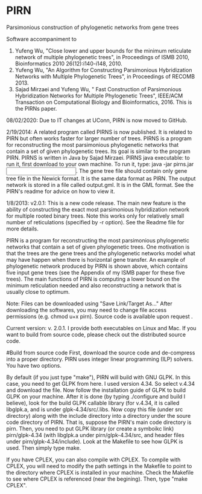 # PIRN
Parsimonious construction of phylogenetic networks from gene trees

Software accompaniment to
1. Yufeng Wu, "Close lower and upper bounds for the minimum reticulate network of multiple phylogenetic trees", in Proceedings of ISMB 2010, Bioinformatics 2010 26(12):i140-i148, 2010.  
2. Yufeng Wu, "An Algorithm for Constructing Parsimonious Hybridization Networks with Multiple Phylogenetic Trees", in Proceedings of RECOMB 2013. 
3. Sajad Mirzaei and Yufeng Wu, " Fast Construction of Parsimonious Hybridization Networks for Multiple Phylogenetic Trees", IEEE/ACM Transaction on Computational Biology and Bioinformatics, 2016. This is the PIRNs paper.


08/02/2020: Due to IT changes at UConn, PIRN is now moved to GitHub.

2/19/2014: A related program called PIRNS is now published. It is related to PIRN but often works faster for larger number of trees.
PIRNS is a program for reconstructing the most parsimonious phylogenetic networks that contain a set of given phylogenetic trees. Its goal is similar to the program PIRN. PIRNS is written in Java by Sajad Mirzaei. 
PIRNS java executable: to run it, first download to your own machine. To run it, type: java -jar pirns.jar <input gene trees>. The gene tree file should contain only gene tree file in the Newick format. It is the same data format as PIRN. The output network is stored in a file called output.gml. It is in the GML format. See the PIRN's readme for advice on how to view it. 


1/8/2013: v2.0.1: This is a new code release. The main new feature is the ability of constructing the exact most parsimonious hybridization network for multiple rooted binary trees. Note this works only for relatively small number of reticulations (specified by -r option). See the Readme file for more details.

PIRN is a program for reconstructing the most parsimonious phylogenetic networks that contain a set of given phylogenetic trees. One motivation is that the trees are the gene trees and the phylogenetic networks model what may have happen when there is horizontal gene transfer. An example of phylogenetic network produced by PIRN is shown above, which contains five input gene trees (see the Appendix of my ISMB paper for these five trees). The main functions of PIRN is computing a lower bound on the minimum reticulation needed and also reconstructing a network that is usually close to optimum.


Note: Files can be downloaded using "Save Link/Target As..." After downloading the softwares, you may need to change file access permissions (e.g. chmod u+x pirn). Source code is available upon request .

Current version: v. 2.0.1. I provide both executables on Linux and Mac. If you want to build from source code, please check out the distributed source code.

#Build from source code
First, download the source code and de-compress into a proper directory.
PIRN uses integer linear programming (ILP) solvers. You have two options.

By default (if you just type "make"), PIRN will build with GNU GLPK.
In this case, you need to get GLPK from here. I used version 4.34.
So select v.4.34 and download the file. Now follow the installation guide of GLPK
to build GLPK on your machine. After it is done (by typing ./configure and build I believe),
look for the build GLPK callable library (for v.4.34, it is called libglpk.a, and is under
glpk-4.34/src/.libs. Now copy this file (under src directory) along with the include directory
into a directory under the soure code directory of PIRN. That is, suppose the PIRN's main
code directory is pirn. Then, you need to put GLPK library (or create a symboikc link)
pirn/glpk-4.34 (with libglpk.a under pirn/glpk-4.34/src,
and header files under pirn/glpk-4.34/include). Look at the Makefile to see how GLPK is used.
Then simply type make.

If you have CPLEX, you can also compile with CPLEX. To compile with CPLEX,
you will need to modify the path settings in the Makefile to point to the directory
where CPLEX is installed in your machine. Check the Makefile to see where CPLEX
is referenced (near the begining). Then, type "make CPLEX".

